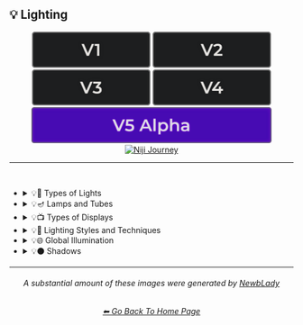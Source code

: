 <h2>💡 Lighting</h2>

<div align="center">

[<img src="/Images/Repo_Parts/Buttons/Version_Buttons/button_version_V1_inactive.webp?raw=true" alt="MidJourney V1" height="64" />](/Pages/MJ_V1/Style_Pages/Sphere/Lighting.md)
[<img src="/Images/Repo_Parts/Buttons/Version_Buttons/button_version_V2_inactive.webp?raw=true" alt="MidJourney V2" height="64" />](/Pages/MJ_V2/Style_Pages/Sphere/Lighting.md)
[<img src="/Images/Repo_Parts/Buttons/Version_Buttons/button_version_V3_inactive.webp?raw=true" alt="MidJourney V3" height="64" />](/Pages/MJ_V3/Style_Pages/Just_The_Style/Lighting.md)
[<img src="/Images/Repo_Parts/Buttons/Version_Buttons/button_version_V4_inactive.webp?raw=true" alt="MidJourney V4" height="64" />](/Pages/MJ_V4/Style_Pages/Just_The_Style/Lighting.md)
<br>
[<img src="/Images/Repo_Parts/Buttons/Version_Buttons/button_version_V5_Alpha_active_half.webp?raw=true" alt="MidJourney V5" height="64" />](/Pages/MJ_V5/Style_Pages/Just_The_Style/Lighting.md)
[<img src="/Images/Repo_Parts/Buttons/Version_Buttons/button_version_niji_inactive_half.webp?raw=true" alt="Niji Journey" height="64" />](/Pages/Niji_Journey/Niji_V4/Style_Pages/Lighting.md)


</div>

<hr>
<br>


- <details><summary>💡🏮 Types of Lights</summary><p><div align="center">

	| Spotlight | Floodlight |
	| :-: | :-: |
	| <img src="/Images/MJ_V5/V5_Alpha_1/Midjourney_Styles/Spotlight.webp?raw=true" width="256" /> | <img src="/Images/MJ_V5/V5_Alpha_1/Midjourney_Styles/Floodlight.webp?raw=true" width="256" /> |
	
	<br>
	
	| Frontlight | Halfrear Lighting | Backlight |
	| :-: | :-: | :-: |
	| <img src="/Images/MJ_V5/V5_Alpha_1/Midjourney_Styles/Frontlight.webp?raw=true" width="256" /> | <img src="/Images/MJ_V5/V5_Alpha_1/Midjourney_Styles/Halfrear_Lighting.webp?raw=true" width="256" /> | <img src="/Images/MJ_V5/V5_Alpha_1/Midjourney_Styles/Backlight.webp?raw=true" width="256" /> | 
	
	<br>
	
	| Rim Lights | Rim Lighting | Marquee |
	| :-: | :-: | :-: |
	| <img src="/Images/MJ_V5/V5_Alpha_1/Midjourney_Styles/Rim_Lights.webp?raw=true" width="256" /> | <img src="/Images/MJ_V5/V5_Alpha_1/Midjourney_Styles/Rim_Lighting.webp?raw=true" width="256" /> | <img src="/Images/MJ_V5/V5_Alpha_1/Midjourney_Styles/Marquee.webp?raw=true" width="256" /> |
	
	<br>
	
	| Strobe | Strobe Light | Stroboscope |
	| :-: | :-: | :-: |
	| <img src="/Images/MJ_V5/V5_Alpha_1/Midjourney_Styles/Strobe.webp?raw=true" width="256" /> | <img src="/Images/MJ_V5/V5_Alpha_1/Midjourney_Styles/Strobe_Light.webp?raw=true" width="256" /> | <img src="/Images/MJ_V5/V5_Alpha_1/Midjourney_Styles/Stroboscope.webp?raw=true" width="256" /> |

	<br>

	| Flickering Light | Bubble Light |
    | :-: | :-: |
    | <img src="/Images/MJ_V5/V5_Alpha_1/Midjourney_Styles/Flickering_Light.webp?raw=true" width="256" /> | <img src="/Images/MJ_V5/V5_Alpha_1/Midjourney_Styles/Bubble_Light.webp?raw=true" width="256" /> |

    <br>

	| Dim | Dim Lighting | Dark Lighting |
	| :-: | :-: | :-: |
	| <img src="/Images/MJ_V5/V5_Alpha_1/Midjourney_Styles/Dim.webp?raw=true" width="256" /> | <img src="/Images/MJ_V5/V5_Alpha_1/Midjourney_Styles/Dim_Lighting.webp?raw=true" width="256" /> | <img src="/Images/MJ_V5/V5_Alpha_1/Midjourney_Styles/Dark_Lighting.webp?raw=true" width="256" /> |

	<br>
	
	| Bright | Ultrabright | Blinding Light |
	| :-: | :-: | :-: |
	| <img src="/Images/MJ_V5/V5_Alpha_1/Midjourney_Styles/Bright.webp?raw=true" width="256" /> | <img src="/Images/MJ_V5/V5_Alpha_1/Midjourney_Styles/Ultrabright.webp?raw=true" width="256" /> | <img src="/Images/MJ_V5/V5_Alpha_1/Midjourney_Styles/Blinding_Light.webp?raw=true" width="256" /> |
	
	<br>
	
	| Crepuscular Rays | Rays of Shimmering Light | Godrays |
	| :-: | :-: | :-: |
	| <img src="/Images/MJ_V5/V5_Alpha_1/Midjourney_Styles/Crepuscular_Rays.webp?raw=true" width="256" /> | <img src="/Images/MJ_V5/V5_Alpha_1/Midjourney_Styles/Rays_of_Shimmering_Light.webp?raw=true" width="256" /> | <img src="/Images/MJ_V5/V5_Alpha_1/Midjourney_Styles/Godrays.webp?raw=true" width="256" /> |
	
	<br>
	
	| Artificial Lighting | Natural Lighting |
	| :-: | :-: |
	| <img src="/Images/MJ_V5/V5_Alpha_1/Midjourney_Styles/Artificial_Lighting.webp?raw=true" width="256" /> | <img src="/Images/MJ_V5/V5_Alpha_1/Midjourney_Styles/Natural_Lighting.webp?raw=true" width="256" /> |

	<br>

	| Sunlight | Direct Sunlight | Sunshine Ray |
	| :-: | :-: | :-: |
	| <img src="/Images/MJ_V5/V5_Alpha_1/Midjourney_Styles/Sunlight.webp?raw=true" width="256" /> | <img src="/Images/MJ_V5/V5_Alpha_1/Midjourney_Styles/Direct_Sunlight.webp?raw=true" width="256" /> | <img src="/Images/MJ_V5/V5_Alpha_1/Midjourney_Styles/Sunshine_Ray.webp?raw=true" width="256" /> |
	
	<br>

	| Sunbeams | Sunshaft |
	| :-: | :-: |
	| <img src="/Images/MJ_V5/V5_Alpha_1/Midjourney_Styles/Sunbeams.webp?raw=true" width="256" /> | <img src="/Images/MJ_V5/V5_Alpha_1/Midjourney_Styles/Sunshaft.webp?raw=true" width="256" /> |

	<br>

	| Moonbeams | Starlight |
	| :-: | :-: |
	| <img src="/Images/MJ_V5/V5_Alpha_1/Midjourney_Styles/Moonbeams.webp?raw=true" width="256" /> | <img src="/Images/MJ_V5/V5_Alpha_1/Midjourney_Styles/Starlight.webp?raw=true" width="256" /> |

	<br>
	
	| Waning Light | Radiant Light |
	| :-: | :-: |
	| <img src="/Images/MJ_V5/V5_Alpha_1/Midjourney_Styles/Waning_Light.webp?raw=true" width="256" /> | <img src="/Images/MJ_V5/V5_Alpha_1/Midjourney_Styles/Radiant_Light.webp?raw=true" width="256" /> |

	<br>

	| Incandescent | Fluorescent |
	| :-: | :-: |
	| <img src="/Images/MJ_V5/V5_Alpha_1/Midjourney_Styles/Incandescent.webp?raw=true" width="256" /> | <img src="/Images/MJ_V5/V5_Alpha_1/Midjourney_Styles/Fluorescent.webp?raw=true" width="256" /> |

	<br>

	| CFL | CFL Light |
	| :-: | :-: |
	| <img src="/Images/MJ_V5/V5_Alpha_1/Midjourney_Styles/CFL.webp?raw=true" width="256" /> | <img src="/Images/MJ_V5/V5_Alpha_1/Midjourney_Styles/CFL_Light.webp?raw=true" width="256" /> |
	
	<br>

	| Candlelight | Torch | Torch Light |
	| :-: | :-: | :-: |
	| <img src="/Images/MJ_V5/V5_Alpha_1/Midjourney_Styles/Candlelight.webp?raw=true" width="256" /> | <img src="/Images/MJ_V5/V5_Alpha_1/Midjourney_Styles/Torch.webp?raw=true" width="256" /> | <img src="/Images/MJ_V5/V5_Alpha_1/Midjourney_Styles/Torch_Light.webp?raw=true" width="256" /> |

	<br>

	| Northern Lights |
	| :-: |
	| <img src="/Images/MJ_V5/V5_Alpha_1/Midjourney_Styles/Northern_Lights.webp?raw=true" width="256" /> |
	
	<br>
	
	| Tesla Coil | Electric Arc |
	| :-: | :-: |
	| <img src="/Images/MJ_V5/V5_Alpha_1/Midjourney_Styles/Tesla_Coil.webp?raw=true" width="256" /> | <img src="/Images/MJ_V5/V5_Alpha_1/Midjourney_Styles/Electric_Arc.webp?raw=true" width="256" /> |

	<br>

	| Glow Stick | Blacklight |
	| :-: | :-: |
	| <img src="/Images/MJ_V5/V5_Alpha_1/Midjourney_Styles/Glow_Stick.webp?raw=true" width="256" /> | <img src="/Images/MJ_V5/V5_Alpha_1/Midjourney_Styles/Blacklight.webp?raw=true" width="256" /> |

	<br>

	| Laser | Laser Light Show |
	| :-: | :-: |
	| <img src="/Images/MJ_V5/V5_Alpha_1/Midjourney_Styles/Laser.webp?raw=true" width="256" /> | <img src="/Images/MJ_V5/V5_Alpha_1/Midjourney_Styles/Laser_Light_Show.webp?raw=true" width="256" /> |

	<br>
	
	| Dye-Laser | Ion-Laser | Gas-Laser |
	| :-: | :-: | :-: |
	| <img src="/Images/MJ_V5/V5_Alpha_1/Midjourney_Styles/Dye-Laser.webp?raw=true" width="256" /> | <img src="/Images/MJ_V5/V5_Alpha_1/Midjourney_Styles/Ion-Laser.webp?raw=true" width="256" /> | <img src="/Images/MJ_V5/V5_Alpha_1/Midjourney_Styles/Gas-Laser.webp?raw=true" width="256" /> |

	<br>

	| Gobo | Gobo Light |
    | :-: | :-: |
    | <img src="/Images/MJ_V5/V5_Alpha_1/Midjourney_Styles/Gobo.webp?raw=true" width="256" /> | <img src="/Images/MJ_V5/V5_Alpha_1/Midjourney_Styles/Gobo_Light.webp?raw=true" width="256" /> |

    <br>
	
	| Halogen | Argon Flash |
	| :-: | :-: |
	| <img src="/Images/MJ_V5/V5_Alpha_1/Midjourney_Styles/Halogen.webp?raw=true" width="256" /> | <img src="/Images/MJ_V5/V5_Alpha_1/Midjourney_Styles/Argon_Flash.webp?raw=true" width="256" /> |

	<br>
	
	| Lantern | Schwarz Lantern | Coleman Lantern |
	| :-: | :-: | :-: |
	| <img src="/Images/MJ_V5/V5_Alpha_1/Midjourney_Styles/Lantern.webp?raw=true" width="256" /> | <img src="/Images/MJ_V5/V5_Alpha_1/Midjourney_Styles/Schwarz_Lantern.webp?raw=true" width="256" /> | <img src="/Images/MJ_V5/V5_Alpha_1/Midjourney_Styles/Coleman_Lantern.webp?raw=true" width="256" /> |

	<br>

	| Flare | Ember Light |
	| :-: | :-: |
	| <img src="/Images/MJ_V5/V5_Alpha_1/Midjourney_Styles/Flare.webp?raw=true" width="256" /> | <img src="/Images/MJ_V5/V5_Alpha_1/Midjourney_Styles/Ember_Light.webp?raw=true" width="256" /> |

	<br>
	
	| Edison Bulb |
	| :-: |
	| <img src="/Images/MJ_V5/V5_Alpha_1/Midjourney_Styles/Edison_Bulb.webp?raw=true" width="256" /> |

	<br>
	
	| Nightlight | Christmas Lights |
	| :-: | :-: |
	| <img src="/Images/MJ_V5/V5_Alpha_1/Midjourney_Styles/Nightlight.webp?raw=true" width="256" /> | <img src="/Images/MJ_V5/V5_Alpha_1/Midjourney_Styles/Christmas_Lights.webp?raw=true" width="256" /> |

	<br>

	| Optical Fiber | Electroluminescent Wire | Electromagnetic Spectrum |
	| :-: | :-: | :-: |
	| <img src="/Images/MJ_V5/V5_Alpha_1/Midjourney_Styles/Optical_Fiber.webp?raw=true" width="256" /> | <img src="/Images/MJ_V5/V5_Alpha_1/Midjourney_Styles/Electroluminescent_Wire.webp?raw=true" width="256" /> | <img src="/Images/MJ_V5/V5_Alpha_1/Midjourney_Styles/Electromagnetic_Spectrum.webp?raw=true" width="256" /> |

	<br>
	
	| Infrared | Ultraviolet | UV |
	| :-: | :-: | :-: |
	| <img src="/Images/MJ_V5/V5_Alpha_1/Midjourney_Styles/Infrared.webp?raw=true" width="256" /> | <img src="/Images/MJ_V5/V5_Alpha_1/Midjourney_Styles/Ultraviolet.webp?raw=true" width="256" /> | <img src="/Images/MJ_V5/V5_Alpha_1/Midjourney_Styles/UV.webp?raw=true" width="256" /> | 

	<br>
	
	| X-Ray | Lightspeed |
	| :-: | :-: |
	| <img src="/Images/MJ_V5/V5_Alpha_1/Midjourney_Styles/X-Ray.webp?raw=true" width="256" /> | <img src="/Images/MJ_V5/V5_Alpha_1/Midjourney_Styles/Lightspeed.webp?raw=true" width="256" /> |

	<br>

	| Nightclub |
	| :-: |
	| <img src="/Images/MJ_V5/V5_Alpha_1/Midjourney_Styles/Nightclub.webp?raw=true" width="256" /> |
	
	<br>
	
	| Glowing Radioactivity | Nuclear Waste | Glowing Nuclear Waste |
	| :-: | :-: | :-: |
	| <img src="/Images/MJ_V5/V5_Alpha_1/Midjourney_Styles/Glowing_Radioactivity.webp?raw=true" width="256" /> | <img src="/Images/MJ_V5/V5_Alpha_1/Midjourney_Styles/Nuclear_Waste.webp?raw=true" width="256" /> | <img src="/Images/MJ_V5/V5_Alpha_1/Midjourney_Styles/Glowing_Nuclear_Waste.webp?raw=true" width="256" /> |

  </div></p></details>


- <details><summary>💡🪔 Lamps and Tubes</summary><p><div align="center">

	| Flash-Lamp | Flashtube |
	| :-: | :-: |
	| <img src="/Images/MJ_V5/V5_Alpha_1/Midjourney_Styles/Flash-Lamp.webp?raw=true" width="256" /> | <img src="/Images/MJ_V5/V5_Alpha_1/Midjourney_Styles/Flashtube.webp?raw=true" width="256" /> |

	<br>

	| Incandescent Lamp | Fluorescent Lamp |
	| :-: | :-: |
	| <img src="/Images/MJ_V5/V5_Alpha_1/Midjourney_Styles/Incandescent_Lamp.webp?raw=true" width="256" /> | <img src="/Images/MJ_V5/V5_Alpha_1/Midjourney_Styles/Fluorescent_Lamp.webp?raw=true" width="256" /> |

	<br>

	| Plasma Globe | Plasma Lamp | Lava Lamp |
	| :-: | :-: | :-: |
	| <img src="/Images/MJ_V5/V5_Alpha_1/Midjourney_Styles/Plasma_Globe.webp?raw=true" width="256" /> | <img src="/Images/MJ_V5/V5_Alpha_1/Midjourney_Styles/Plasma_Lamp.webp?raw=true" width="256" /> | <img src="/Images/MJ_V5/V5_Alpha_1/Midjourney_Styles/Lava_Lamp.webp?raw=true" width="256" /> |

	<br>

	| Crackle Tube |
	| :-: |
	| <img src="/Images/MJ_V5/V5_Alpha_1/Midjourney_Styles/Crackle_Tube.webp?raw=true" width="256" /> |

	<br>

	| Halogen Lamp |
	| :-: |
	| <img src="/Images/MJ_V5/V5_Alpha_1/Midjourney_Styles/Halogen_Lamp.webp?raw=true" width="256" /> |

	<br>

	| Neon Lamp | Xenon Lamp | Krypton Lamp |
	| :-: | :-: | :-: |
	| <img src="/Images/MJ_V5/V5_Alpha_1/Midjourney_Styles/Neon_Lamp.webp?raw=true" width="256" /> | <img src="/Images/MJ_V5/V5_Alpha_1/Midjourney_Styles/Xenon_Lamp.webp?raw=true" width="256" /> | <img src="/Images/MJ_V5/V5_Alpha_1/Midjourney_Styles/Krypton_Lamp.webp?raw=true" width="256" /> |

	<br>

	| Argon Lamp |
	| :-: |
	| <img src="/Images/MJ_V5/V5_Alpha_1/Midjourney_Styles/Argon_Lamp.webp?raw=true" width="256" /> |

	<br>

	| Helium Lamp | Carbide Lamp |
	| :-: | :-: |
	| <img src="/Images/MJ_V5/V5_Alpha_1/Midjourney_Styles/Helium_Lamp.webp?raw=true" width="256" /> | <img src="/Images/MJ_V5/V5_Alpha_1/Midjourney_Styles/Carbide_Lamp.webp?raw=true" width="256" /> |

	<br>

	| Argand Lamp | Diya Lamp | Arc Lamp |
	| :-: | :-: | :-: |
	| <img src="/Images/MJ_V5/V5_Alpha_1/Midjourney_Styles/Argand_Lamp.webp?raw=true" width="256" /> | <img src="/Images/MJ_V5/V5_Alpha_1/Midjourney_Styles/Diya_Lamp.webp?raw=true" width="256" /> | <img src="/Images/MJ_V5/V5_Alpha_1/Midjourney_Styles/Arc_Lamp.webp?raw=true" width="256" /> |

	<br>

	| Gas Lamp | Gas Mantle | Kerosene Lamp |
	| :-: | :-: | :-: |
	| <img src="/Images/MJ_V5/V5_Alpha_1/Midjourney_Styles/Gas_Lamp.webp?raw=true" width="256" /> | <img src="/Images/MJ_V5/V5_Alpha_1/Midjourney_Styles/Gas_Mantle.webp?raw=true" width="256" /> | <img src="/Images/MJ_V5/V5_Alpha_1/Midjourney_Styles/Kerosene_Lamp.webp?raw=true" width="256" /> |

	<br>

	| Tilley Lamp | Oil Lamp |
	| :-: | :-: |
	| <img src="/Images/MJ_V5/V5_Alpha_1/Midjourney_Styles/Tilley_Lamp.webp?raw=true" width="256" /> | <img src="/Images/MJ_V5/V5_Alpha_1/Midjourney_Styles/Oil_Lamp.webp?raw=true" width="256" /> |

	<br>

	| Mercury-Vapor Lamp | Metal-Halide Lamp | Sodium-Vapor Lamp |
	| :-: | :-: | :-: |
	| <img src="/Images/MJ_V5/V5_Alpha_1/Midjourney_Styles/Mercury-Vapor_Lamp.webp?raw=true" width="256" /> | <img src="/Images/MJ_V5/V5_Alpha_1/Midjourney_Styles/Metal-Halide_Lamp.webp?raw=true" width="256" /> | <img src="/Images/MJ_V5/V5_Alpha_1/Midjourney_Styles/Sodium-Vapor_Lamp.webp?raw=true" width="256" /> |

	<br>

	| Sulfur Lamp | Hollow-Cathode Lamp | Electrodeless Lamp |
	| :-: | :-: | :-: |
	| <img src="/Images/MJ_V5/V5_Alpha_1/Midjourney_Styles/Sulfur_Lamp.webp?raw=true" width="256" /> | <img src="/Images/MJ_V5/V5_Alpha_1/Midjourney_Styles/Hollow-Cathode_Lamp.webp?raw=true" width="256" /> | <img src="/Images/MJ_V5/V5_Alpha_1/Midjourney_Styles/Electrodeless_Lamp.webp?raw=true" width="256" /> |

	<br>

	| Nixie Tube | Rubens-Tube |
	| :-: | :-: |
	| <img src="/Images/MJ_V5/V5_Alpha_1/Midjourney_Styles/Nixie_Tube.webp?raw=true" width="256" /> | <img src="/Images/MJ_V5/V5_Alpha_1/Midjourney_Styles/Rubens-Tube.webp?raw=true" width="256" /> |

	<br>

	| Vacuum Tube Lamp | Geissler Tube | Dekatron |
	| :-: | :-: | :-: |
	| <img src="/Images/MJ_V5/V5_Alpha_1/Midjourney_Styles/Vacuum_Tube_Lamp.webp?raw=true" width="256" /> | <img src="/Images/MJ_V5/V5_Alpha_1/Midjourney_Styles/Geissler_Tube.webp?raw=true" width="256" /> | <img src="/Images/MJ_V5/V5_Alpha_1/Midjourney_Styles/Dekatron.webp?raw=true" width="256" /> |

  </div></p></details>


- <details><summary>💡📺 Types of Displays</summary><p><div align="center">
	
	| 7 Segment Display | Dot Matrix Display | Electroluminescent Display |
	| :-: | :-: | :-: |
	| <img src="/Images/MJ_V5/V5_Alpha_1/Midjourney_Styles/7_Segment_Display.webp?raw=true" width="256" /> | <img src="/Images/MJ_V5/V5_Alpha_1/Midjourney_Styles/Dot_Matrix_Display.webp?raw=true" width="256" /> | <img src="/Images/MJ_V5/V5_Alpha_1/Midjourney_Styles/Electroluminescent_Display.webp?raw=true" width="256" /> |
	
	<br>

	| CRT | Vacuum Fluorescent Display | Phosphor Display |
	| :-: | :-: | :-: |
	| <img src="/Images/MJ_V5/V5_Alpha_1/Midjourney_Styles/CRT.webp?raw=true" width="256" /> | <img src="/Images/MJ_V5/V5_Alpha_1/Midjourney_Styles/Vacuum_Fluorescent_Display.webp?raw=true" width="256" /> | <img src="/Images/MJ_V5/V5_Alpha_1/Midjourney_Styles/Phosphor_Display.webp?raw=true" width="256" /> |
	
	<br>
	
	| LCD | LED |
	| :-: | :-: |
	| <img src="/Images/MJ_V5/V5_Alpha_1/Midjourney_Styles/LCD.webp?raw=true" width="256" /> | <img src="/Images/MJ_V5/V5_Alpha_1/Midjourney_Styles/LED.webp?raw=true" width="256" /> |
	
	<br>
	
	| OLED | AMOLED |
	| :-: | :-: |
	| <img src="/Images/MJ_V5/V5_Alpha_1/Midjourney_Styles/OLED.webp?raw=true" width="256" /> | <img src="/Images/MJ_V5/V5_Alpha_1/Midjourney_Styles/AMOLED.webp?raw=true" width="256" /> |
	
	<br>
	
	| Plasma Display | Quantum Dot | Quantum Dot Display |
	| :-: | :-: | :-: |
	| <img src="/Images/MJ_V5/V5_Alpha_1/Midjourney_Styles/Plasma_Display.webp?raw=true" width="256" /> | <img src="/Images/MJ_V5/V5_Alpha_1/Midjourney_Styles/Quantum_Dot.webp?raw=true" width="256" /> | <img src="/Images/MJ_V5/V5_Alpha_1/Midjourney_Styles/Quantum_Dot_Display.webp?raw=true" width="256" /> |

	<br>

	| Jumbotron |
	| :-: |
	| <img src="/Images/MJ_V5/V5_Alpha_1/Midjourney_Styles/Jumbotron.webp?raw=true" width="256" /> |

	</div></p></details>


- <details><summary>💡🔦 Lighting Styles and Techniques</summary><p><div align="center">

	| Lighting | Illuminated | Illumination |
	| :-: | :-: | :-: |
	| <img src="/Images/MJ_V5/V5_Alpha_1/Midjourney_Styles/Lighting.webp?raw=true" width="256" /> | <img src="/Images/MJ_V5/V5_Alpha_1/Midjourney_Styles/Illuminated.webp?raw=true" width="256" /> | <img src="/Images/MJ_V5/V5_Alpha_1/Midjourney_Styles/Illumination.webp?raw=true" width="256" /> |
	
	<br>

	| Moody Lighting | Mood Lighting |
	| :-: | :-: |
	| <img src="/Images/MJ_V5/V5_Alpha_1/Midjourney_Styles/Moody_Lighting.webp?raw=true" width="256" /> | <img src="/Images/MJ_V5/V5_Alpha_1/Midjourney_Styles/Mood_Lighting.webp?raw=true" width="256" /> |

	<br>

	| Cinematic Lighting | Studio Lighting | Cove Lighting |
	| :-: | :-: | :-: |
	| <img src="/Images/MJ_V5/V5_Alpha_1/Midjourney_Styles/Cinematic_Lighting.webp?raw=true" width="256" /> | <img src="/Images/MJ_V5/V5_Alpha_1/Midjourney_Styles/Studio_Lighting.webp?raw=true" width="256" /> | <img src="/Images/MJ_V5/V5_Alpha_1/Midjourney_Styles/Cove_Lighting.webp?raw=true" width="256" /> |
	
	<br>
	
	| Soft Lighting | Hard Lighting | Accent Lighting |
	| :-: | :-: | :-: |
	| <img src="/Images/MJ_V5/V5_Alpha_1/Midjourney_Styles/Soft_Lighting.webp?raw=true" width="256" /> | <img src="/Images/MJ_V5/V5_Alpha_1/Midjourney_Styles/Hard_Lighting.webp?raw=true" width="256" /> | <img src="/Images/MJ_V5/V5_Alpha_1/Midjourney_Styles/Accent_Lighting.webp?raw=true" width="256" /> |
	
	<br>
	
	| Volumetric | Volumetric Lighting | Contre-Jour |
	| :-: | :-: | :-: |
	| <img src="/Images/MJ_V5/V5_Alpha_1/Midjourney_Styles/Volumetric.webp?raw=true" width="256" /> | <img src="/Images/MJ_V5/V5_Alpha_1/Midjourney_Styles/Volumetric_Lighting.webp?raw=true" width="256" /> | <img src="/Images/MJ_V5/V5_Alpha_1/Midjourney_Styles/Contre-Jour.webp?raw=true" width="256" /> |
	
	<br>
	
	| Rembrandt Lighting | Split Lighting | Beautiful Lighting |
	| :-: | :-: | :-: |
	| <img src="/Images/MJ_V5/V5_Alpha_1/Midjourney_Styles/Rembrandt_Lighting.webp?raw=true" width="256" /> | <img src="/Images/MJ_V5/V5_Alpha_1/Midjourney_Styles/Split_Lighting.webp?raw=true" width="256" /> | <img src="/Images/MJ_V5/V5_Alpha_1/Midjourney_Styles/Beautiful_Lighting.webp?raw=true" width="256" /> |
	
	<br>
	
	| Low-Key Lighting | High-Key Lighting |
	| :-: | :-: |
	| <img src="/Images/MJ_V5/V5_Alpha_1/Midjourney_Styles/Low-Key_Lighting.webp?raw=true" width="256" /> | <img src="/Images/MJ_V5/V5_Alpha_1/Midjourney_Styles/High-Key_Lighting.webp?raw=true" width="256" /> |
	
	<br>
	
	| Downlighting | Uplighting |
	| :-: | :-: |
	| <img src="/Images/MJ_V5/V5_Alpha_1/Midjourney_Styles/Downlighting.webp?raw=true" width="256" /> | <img src="/Images/MJ_V5/V5_Alpha_1/Midjourney_Styles/Uplighting.webp?raw=true" width="256" /> |
	
	<br>
	
	| Under-Illumination | Over-Illumination |
	| :-: | :-: |
	| <img src="/Images/MJ_V5/V5_Alpha_1/Midjourney_Styles/Under-Illumination.webp?raw=true" width="256" /> | <img src="/Images/MJ_V5/V5_Alpha_1/Midjourney_Styles/Over-Illumination.webp?raw=true" width="256" /> |

	<br>
	
	| Veiling Flare | Caustic Lighting | Ethereal Lighting |
	| :-: | :-: | :-: |
	| <img src="/Images/MJ_V5/V5_Alpha_1/Midjourney_Styles/Veiling_Flare.webp?raw=true" width="256" /> | <img src="/Images/MJ_V5/V5_Alpha_1/Midjourney_Styles/Caustic_Lighting.webp?raw=true" width="256" /> | <img src="/Images/MJ_V5/V5_Alpha_1/Midjourney_Styles/Ethereal_Lighting.webp?raw=true" width="256" /> |

	<br>

	| Nightclub Lighting | DJ Lighting |
	| :-: | :-: |
	| <img src="/Images/MJ_V5/V5_Alpha_1/Midjourney_Styles/Nightclub_Lighting.webp?raw=true" width="256" /> | <img src="/Images/MJ_V5/V5_Alpha_1/Midjourney_Styles/DJ_Lighting.webp?raw=true" width="256" /> |

	<br>

	| Concert Lighting | Museum Lighting |
	| :-: | :-: |
	| <img src="/Images/MJ_V5/V5_Alpha_1/Midjourney_Styles/Concert_Lighting.webp?raw=true" width="256" /> | <img src="/Images/MJ_V5/V5_Alpha_1/Midjourney_Styles/Museum_Lighting.webp?raw=true" width="256" /> |

	<br>

	| Light Pollution |
	| :-: |
	| <img src="/Images/MJ_V5/V5_Alpha_1/Midjourney_Styles/Light_Pollution.webp?raw=true" width="256" /> |

	<br>
	
	| Epic Light |
	| :-: |
	| <img src="/Images/MJ_V5/V5_Alpha_1/Midjourney_Styles/Epic_Light.webp?raw=true" width="256" /> |

	</div></p></details>


- <details><summary>💡🌐 Global Illumination</summary><p><div align="center">

	| Global Illumination | Lumen Global Illumination | Screen Space Global Illumination |
	| :-: | :-: | :-: |
	| <img src="/Images/MJ_V5/V5_Alpha_1/Midjourney_Styles/Global_Illumination.webp?raw=true" width="256" /> | <img src="/Images/MJ_V5/V5_Alpha_1/Midjourney_Styles/Lumen_Global_Illumination.webp?raw=true" width="256" /> | <img src="/Images/MJ_V5/V5_Alpha_1/Midjourney_Styles/Screen_Space_Global_Illumination.webp?raw=true" width="256" /> | 
	
	<br>
	
	| Ray Tracing Global Illumination |
	| :-: |
	| <img src="/Images/MJ_V5/V5_Alpha_1/Midjourney_Styles/Ray_Tracing_Global_Illumination.webp?raw=true" width="256" /> |

	<br>

	| Photon-Mapping |
	| :-: |
	| <img src="/Images/MJ_V5/V5_Alpha_1/Midjourney_Styles/Photon-Mapping.webp?raw=true" width="256" /> |

	</div></p></details>


- <details><summary>💡⚫ Shadows</summary><p><div align="center">
	
	| Shadow | Shadows | Ray Traced Shadows |
	| :-: | :-: | :-: |
	| <img src="/Images/MJ_V5/V5_Alpha_1/Midjourney_Styles/Shadow.webp?raw=true" width="256" /> | <img src="/Images/MJ_V5/V5_Alpha_1/Midjourney_Styles/Shadows.webp?raw=true" width="256" /> | <img src="/Images/MJ_V5/V5_Alpha_1/Midjourney_Styles/Ray_Traced_Shadows.webp?raw=true" width="256" /> |

	</div></p></details>


<hr><!--------------->
<div align="center">

<i><h6>A substantial amount of these images were generated by <a href= "https://github.com/NewbLady">NewbLady</a></h6></i>
<h6><a href="/README.md">⬅ Go Back To Home Page</a></h6>
</div>